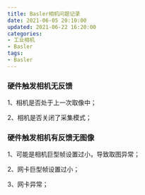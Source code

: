 ```yaml
---
title: Basler相机问题记录
date: 2021-06-05 20:10:00
updated: 2021-06-22 16:20:00
categories:
- 工业相机
- Basler
tags:
- Basler
---
```

### 硬件触发相机无反馈

1、相机是否处于上一次取像中；

2、相机是否关闭了采集模式；

### 硬件触发相机有反馈无图像

1、可能是相机巨型帧设置过小，导致取图异常；

2、网卡巨型帧设置过小；

3、网卡异常；
